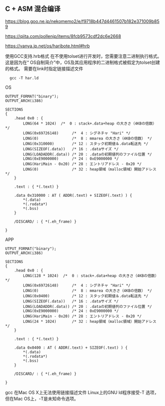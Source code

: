 
## C + ASM 混合编译
https://blog.goo.ne.jp/nekomemo2/e/f9718b447d4461507b182e371009b859

https://qiita.com/pollenjp/items/8fcb9573cdf2dc6e2668

https://vanya.jp.net/os/haribote.html#hrb

使用GCC支持.hrb格式
在不使用tolset进行开发时，您需要注意二进制执行格式。 
这是因为在“ OS自制简介”中，OS及其应用程序的二进制格式被假定为tolset创建的格式。 
需要在link时指定链接描述文件
```
  gcc -T har.ld
```

OS
```
OUTPUT_FORMAT("binary");
OUTPUT_ARCH(i386)

SECTIONS
{
    .head 0x0 : {
        LONG(64 * 1024)  /*  0 : stack+.data+heap の大きさ（4KBの倍数） */
        LONG(0x69726148)      /*  4 : シグネチャ "Hari" */
        LONG(0)               /*  8 : mmarea の大きさ（4KBの倍数） */
        LONG(0x310000)        /* 12 : スタック初期値＆.data転送先 */
        LONG(SIZEOF(.data))   /* 16 : .dataサイズ */
        LONG(LOADADDR(.data)) /* 20 : .dataの初期値列のファイル位置 */
        LONG(0xE9000000)      /* 24 : 0xE9000000 */
        LONG(HariMain - 0x20) /* 28 : エントリアドレス - 0x20 */
        LONG(0)               /* 32 : heap領域（malloc領域）開始アドレス */
    }

    .text : { *(.text) }

    .data 0x310000 : AT ( ADDR(.text) + SIZEOF(.text) ) {
        *(.data)
        *(.rodata*)
        *(.bss)
    }

    /DISCARD/ : { *(.eh_frame) }

}
```
APP
```
UTPUT_FORMAT("binary");
OUTPUT_ARCH(i386)

SECTIONS
{
    .head 0x0 : {
        LONG(128 * 1024)  /*  0 : stack+.data+heap の大きさ（4KBの倍数） */
        LONG(0x69726148)      /*  4 : シグネチャ "Hari" */
        LONG(0)               /*  8 : mmarea の大きさ（4KBの倍数） */
        LONG(0x0400)          /* 12 : スタック初期値＆.data転送先 */
        LONG(SIZEOF(.data))   /* 16 : .dataサイズ */
        LONG(LOADADDR(.data)) /* 20 : .dataの初期値列のファイル位置 */
        LONG(0xE9000000)      /* 24 : 0xE9000000 */
        LONG(HariMain - 0x20) /* 28 : エントリアドレス - 0x20 */
        LONG(24 * 1024)       /* 32 : heap領域（malloc領域）開始アドレス */
    }

    .text : { *(.text) }

    .data 0x0400 : AT ( ADDR(.text) + SIZEOF(.text) ) {
        *(.data)
        *(.rodata*)
        *(.bss)
    }

    /DISCARD/ : { *(.eh_frame) }

}
```

gcc 在Mac OS X上无法使用链接描述文件
Linux上的GNU ld程序接受-T <scriptname>选项，但在Mac OS上，-T是未知命令选项。

